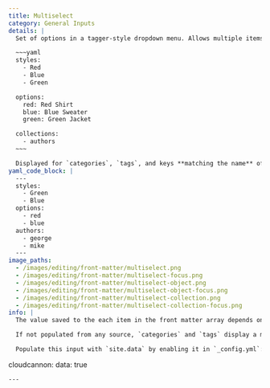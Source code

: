 ```yaml
---
title: Multiselect
category: General Inputs
details: |
  Set of options in a tagger-style dropdown menu. Allows multiple items to be selected. The options are populated from an array or object in `_config.yml`, or with [Collection](/editing/collections/) items:

  ~~~yaml
  styles:
    - Red
    - Blue
    - Green

  options:
    red: Red Shirt
    blue: Blue Sweater
    green: Green Jacket

  collections:
    - authors
  ~~~

  Displayed for `categories`, `tags`, and keys **matching the name** of a collection name, array or object set in `_config.yml`.
yaml_code_block: |
  ---
  styles:
    - Green
    - Blue
  options:
    - red
    - blue
  authors:
    - george
    - mike
  ---
image_paths:
  - /images/editing/front-matter/multiselect.png
  - /images/editing/front-matter/multiselect-focus.png
  - /images/editing/front-matter/multiselect-object.png
  - /images/editing/front-matter/multiselect-object-focus.png
  - /images/editing/front-matter/multiselect-collection.png
  - /images/editing/front-matter/multiselect-collection-focus.png
info: |
  The value saved to the each item in the front matter array depends on how the select is populated. Array items are saved as the value, keys are saved for objects and collection items are saved by slug.

  If not populated from any source, `categories` and `tags` display a multiselect that supports adding options inline.

  Populate this input with `site.data` by enabling it in `_config.yml`:

  ```
  cloudcannon:
    data: true
  ```
---
```

